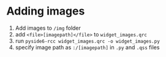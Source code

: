 # Adding images
1. Add images to `/img` folder
2. add `<file>[imagepath]</file>` to `widget_images.qrc`
3. run `pyside6-rcc widget_images.qrc -o widget_images.py`
4. specify image path as `:/[imagepath]` in `.py` and `.qss` files
